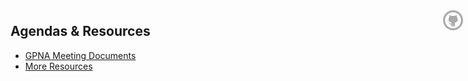 <div style="position:absolute; right:0">
	<a href="https://github.com/GrantPark/grantpark"><img src="img/logo/github.png" style="height:32px; margin: 8px 8px 2px 1.5px"></a>
</div>

## Agendas & Resources

- [GPNA Meeting Documents](https://drive.google.com/drive/folders/18qhGWk_71X2gtCV8HFerVkH27BWhZrwA?usp=sharing) <br>
- [More Resources](https://gpna.org/resources)

